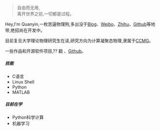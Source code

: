 
> 自由而无用,  
> 离开世界之前,一切都是过程。

Hey,I'm Quanyin,一枚苦逼物理狗,多出没于[Blog](//qytang326.github.io)、[Weibo](weibo.com/)、[Zhihu](https://www.zhihu.com/people/qytang326)、[Github](http://github.com/qytan326)等地带,绝招尚在开发中。

目前复旦大学理论物理研究生在读,研究方向为计算凝聚态物理,隶属于[CCMG](//www.physics.fudan.edu.cn/tps/people/xggong/)。

一些作品和开源软件项目,?? 戳 [](link)、[Github](//github.com/qytang326)。 

##### 技能

- C语言
- Linux Shell
- Python
- MATLAB

##### 目前在学
- Python科学计算
- 机器学习

